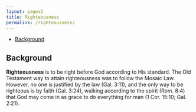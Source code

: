```yaml
---
layout: pagev2
title: Righteousness
permalink: /righteousness/
---
```

- [Background](#background)

## Background

**Righteousness** is to be right before God according to His standard. The Old Testament way to attain righteousness was to follow the Mosaic Law. However, no one is justified by the law (Gal. 3:11), and the only way to be righteous is by faith (Gal. 3:24), walking according to the spirit (Rom. 8:4) that God may come in as grace to do everything for man (1 Cor. 15:10; Gal. 2:21).